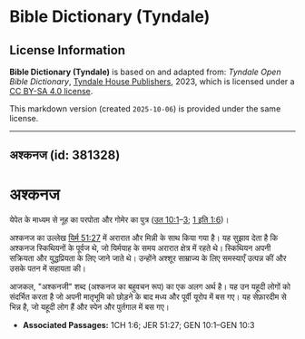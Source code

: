 # Bible Dictionary (Tyndale)

## License Information

**Bible Dictionary (Tyndale)** is based on and adapted from: _Tyndale Open Bible Dictionary_, [Tyndale House Publishers](https://tyndaleopenresources.com/), 2023, which is licensed under a [CC BY-SA 4.0 license](https://creativecommons.org/licenses/by-sa/4.0/legalcode.en).

This markdown version (created `2025-10-06`) is provided under the same license.



--------------------------------

## अश्कनज (id: 381328)

अश्कनज
======

येपेत के माध्यम से नूह का परपोता और गोमेर का पुत्र ([उत 10:1](https://ref.ly/Gen10:1-Gen10:3)–[3](https://ref.ly/Gen10:1-Gen10:3); [1 इति 1:6](https://ref.ly/1Chr1:6))।

अश्कनज का उल्लेख [यिर्म 51:27](https://ref.ly/Jer51:27) में अरारात और मिन्नी के साथ किया गया है। यह सुझाव देता है कि अश्कनज स्किथियनों के पूर्वज थे, जो यिर्मयाह के समय अरारात क्षेत्र में रहते थे। स्किथियन अपनी सक्रियता और युद्धप्रियता के लिए जाने जाते थे। उन्होंने अश्शूर साम्राज्य के लिए समस्याएँ उत्पन्न कीं और उसके पतन में सहायता की।

आजकल, "अश्कनजी" शब्द (अश्कनज का बहुवचन रूप) का एक अलग अर्थ है। यह उन यहूदी लोगों को संदर्भित करता है जो अपनी मातृभूमि को छोड़ने के बाद मध्य और पूर्वी यूरोप में बस गए। यह सेफ़ारदीम से भिन्न है, जो यहूदी लोग हैं और स्पेन और पुर्तगाल में बस गए।

* **Associated Passages:** 1CH 1:6; JER 51:27; GEN 10:1–GEN 10:3

